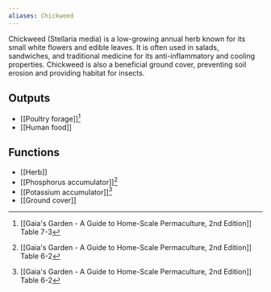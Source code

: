 ```yaml
---
aliases: Chickweed
---
```

Chickweed (Stellaria media) is a low-growing annual herb known for its small white flowers and edible leaves. It is often used in salads, sandwiches, and traditional medicine for its anti-inflammatory and cooling properties. Chickweed is also a beneficial ground cover, preventing soil erosion and providing habitat for insects.
## Outputs
- [[Poultry forage]][^1]
- [[Human food]]

## Functions
- [[Herb]]
- [[Phosphorus accumulator]][^2]
- [[Potassium accumulator]][^2]
- [[Ground cover]]

[^1]: [[Gaia's Garden - A Guide to Home-Scale Permaculture, 2nd Edition]] Table 7-3
[^2]: [[Gaia's Garden - A Guide to Home-Scale Permaculture, 2nd Edition]] Table 6-2
